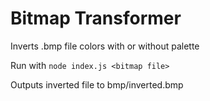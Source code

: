 Bitmap Transformer
=================
Inverts .bmp file colors with or without palette

Run with `node index.js <bitmap file>`

Outputs inverted file to bmp/inverted.bmp
